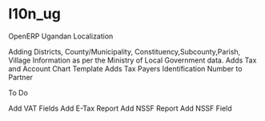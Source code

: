 l10n_ug
===============

OpenERP Ugandan Localization

Adding Districts, County/Municipality, Constituency,Subcounty,Parish, Village Information as per the Ministry of Local Government data.
Adds Tax and Account Chart Template
Adds Tax Payers Identification Number to Partner


To Do

Add VAT Fields
Add E-Tax Report
Add NSSF Report
Add NSSF Field
